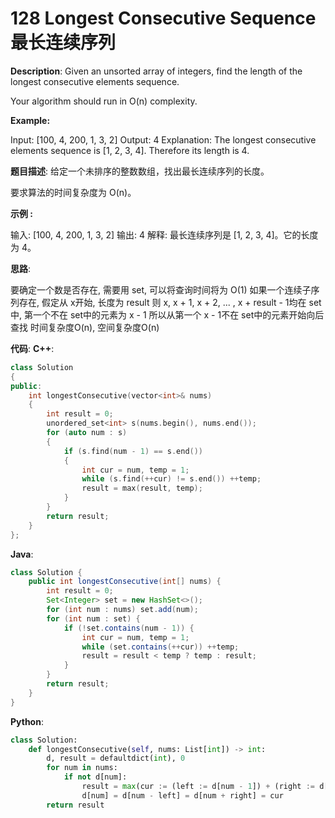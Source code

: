 # 128 Longest Consecutive Sequence 最长连续序列

__Description__:
Given an unsorted array of integers, find the length of the longest consecutive elements sequence.

Your algorithm should run in O(n) complexity.

__Example:__

Input: [100, 4, 200, 1, 3, 2]
Output: 4
Explanation: The longest consecutive elements sequence is [1, 2, 3, 4]. Therefore its length is 4.

__题目描述__:
给定一个未排序的整数数组，找出最长连续序列的长度。

要求算法的时间复杂度为 O(n)。

__示例 :__

输入: [100, 4, 200, 1, 3, 2]
输出: 4
解释: 最长连续序列是 [1, 2, 3, 4]。它的长度为 4。

__思路__:

要确定一个数是否存在, 需要用 set, 可以将查询时间将为 O(1)
如果一个连续子序列存在, 假定从 x开始, 长度为 result
则 x, x + 1, x + 2, ... , x + result - 1均在 set中,
第一个不在 set中的元素为 x - 1
所以从第一个 x - 1不在 set中的元素开始向后查找
时间复杂度O(n), 空间复杂度O(n)

__代码__:
__C++__:

```C++
class Solution 
{
public:
    int longestConsecutive(vector<int>& nums) 
    {
        int result = 0;
        unordered_set<int> s(nums.begin(), nums.end());
        for (auto num : s)
        {
            if (s.find(num - 1) == s.end())
            {
                int cur = num, temp = 1;
                while (s.find(++cur) != s.end()) ++temp;
                result = max(result, temp);
            }
        }
        return result;
    }
};
```

__Java__:

```Java
class Solution {
    public int longestConsecutive(int[] nums) {
        int result = 0;
        Set<Integer> set = new HashSet<>();
        for (int num : nums) set.add(num);
        for (int num : set) {
            if (!set.contains(num - 1)) {
                int cur = num, temp = 1;
                while (set.contains(++cur)) ++temp;
                result = result < temp ? temp : result;
            }
        }
        return result;
    }
}
```

__Python__:

```Python
class Solution:
    def longestConsecutive(self, nums: List[int]) -> int:
        d, result = defaultdict(int), 0
        for num in nums:
            if not d[num]:
                result = max(cur := (left := d[num - 1]) + (right := d[num + 1]) + 1, result)
                d[num] = d[num - left] = d[num + right] = cur
        return result
```
